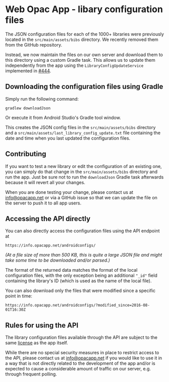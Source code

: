 Web Opac App - libary configuration files
=========================================

The JSON configuration files for each of the 1000+ libraries were previously located in the `src/main/assets/bibs` directory. We recently removed them from the GitHub repository.

Instead, we now maintain the files on our own server and download them to this directory using a custom Gradle task. This allows us to update them independently from the app using the `LibraryConfigUpdateService` implemented in [#444](https://github.com/opacapp/opacclient/pull/444).

Downloading the configuration files using Gradle
------------------------------------------------
Simply run the following command:
```
gradlew downloadJson
```
Or execute it from Android Studio's Gradle tool window.

This creates the JSON config files in the `src/main/assets/bibs` directory and a `src/main/assets/last_library_config_update.txt` file containing the date and time when you last  updated the configuration files.

Contributing
------------

If you want to test a new library or edit the configuration of an existing one, you can simply do that change in the `src/main/assets/bibs` directory and run the app. Just be sure not to run the `downloadJson` Gradle task afterwards because it will revert all your changes.

When you are done testing your change, please contact us at [info@opacapp.net](mailto:info@opacapp.net) or via a GitHub issue so that we can update the file on the server to push it to all app users.

Accessing the API directly
--------------------------

You can also directly access the configuration files using the API endpoint at

```
https://info.opacapp.net/androidconfigs/
```

*(At a file size of more than 500 KB, this is quite a large JSON file and might take some time to be downloaded and/or parsed.)*

The format of the returned data matches the format of the local configuration files, with the only exception being an additional `"_id"` field containing the library's ID (which is used as the name of the local file).

You can also download only the files that were modified since a specific point in time:

```
https://info.opacapp.net/androidconfigs/?modified_since=2016-08-01T16:30Z
```

Rules for using the API
-----------------------

The library configuration files available through the API are subject to the same [license](https://github.com/opacapp/opacclient/blob/master/LICENSE) as the app itself.

While there are no special security measures in place to restrict access to the API, please contact us at [info@opacapp.net](mailto:info@opacapp.net) if you would like to use it in a way that is not directly related to the development of the app and/or is expected to cause a considerable amount of traffic on our server, e.g. through frequent polling.